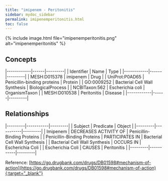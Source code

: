 ```yaml
---
title: "imipenem - Peritonitis"
sidebar: mydoc_sidebar
permalink: imipenemperitonitis.html
toc: false 
---
```


{% include image.html file="imipenemperitonitis.png" alt="imipenemperitonitis" %}

## Concepts

|------------|------|---------|
| Identifier | Name | Type    |
|------------|------|---------|
| MESH:D015378 | imipenem | Drug |
| UniProt:P0AD65 | Penicillin-binding proteins | Protein |
| GO:0009252 | Bacterial Cell Wall Synthesis | BiologicalProcess |
| NCBITaxon:562 | Escherichia coli | OrganismTaxon |
| MESH:D010538 | Peritonitis | Disease |
|------------|------|---------|

## Relationships

|---------|-----------|---------|
| Subject | Predicate | Object  |
|---------|-----------|---------|
| Imipenem | DECREASES ACTIVITY OF | Penicillin-Binding Proteins |
| Penicillin-Binding Proteins | PARTICIPATES IN | Bacterial Cell Wall Synthesis |
| Bacterial Cell Wall Synthesis | OCCURS IN | Escherichia Coli |
| Escherichia Coli | CAUSES | Peritonitis |
|---------|-----------|---------|

Reference: [https://go.drugbank.com/drugs/DB01598#mechanism-of-action](https://go.drugbank.com/drugs/DB01598#mechanism-of-action){:target="_blank"}